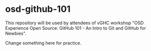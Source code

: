 # osd-github-101
This repository will be used by attendees of vGHC workshop "OSD Experience Open Source:  GitHub 101 - An Intro to Git and GitHub for Newbies".

Change something here for practice.

